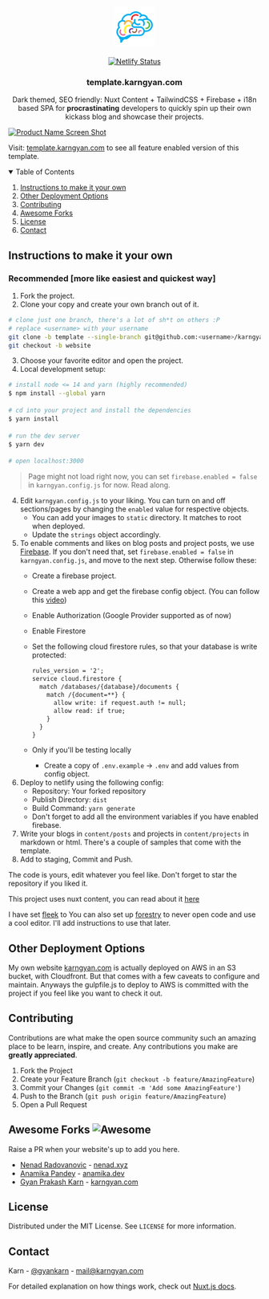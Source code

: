 <!-- PROJECT LOGO -->
<br />
<p align="center">
  <a href="https://template.karngyan.com">
    <img src="static/favicon.ico" alt="Logo" width="80" height="80">
  </a>
  <br/><br/>
  <a href="https://template.karngyan.com">
    <img src="https://api.netlify.com/api/v1/badges/88476203-8c04-4a61-9be3-cdc713690283/deploy-status" alt="Netlify Status">
  </a>

  <h3 align="center">template.karngyan.com</h3>

  <p align="center">
    Dark themed, SEO friendly: Nuxt Content + TailwindCSS + Firebase + i18n based SPA for <strong>procrastinating</strong> developers to quickly spin up their own kickass blog and showcase their projects.
  </p>
</p>


[![Product Name Screen Shot][product-screenshot]](https://template.karngyan.com)

Visit: [template.karngyan.com](https://template.karngyan.com) to see all feature enabled version of this template.

<!-- TABLE OF CONTENTS -->
<details open="open">
  <summary>Table of Contents</summary>
  <ol>
    <li><a href="#instructions-to-make-it-your-own">Instructions to make it your own</a></li>
    <li><a href="#other-deployment-options">Other Deployment Options</a></li>
    <li><a href="#contributing">Contributing</a></li>
    <li><a href="#awesome-forks">Awesome Forks</a></li>
    <li><a href="#license">License</a></li>
    <li><a href="#contact">Contact</a></li>
  </ol>
</details>

<!-- USAGE EXAMPLES -->
## Instructions to make it your own

### Recommended [more like easiest and quickest way]

1. Fork the project.
2. Clone your copy and create your own branch out of it.
```bash
# clone just one branch, there's a lot of sh*t on others :P 
# replace <username> with your username
git clone -b template --single-branch git@github.com:<username>/karngyan.com.git
git checkout -b website
```
3. Choose your favorite editor and open the project.
4. Local development setup:
```bash
# install node <= 14 and yarn (highly recommended)
$ npm install --global yarn

# cd into your project and install the dependencies
$ yarn install

# run the dev server
$ yarn dev

# open localhost:3000
```
> Page might not load right now, you can set `firebase.enabled = false` in `karngyan.config.js` for now. Read along.

4. Edit `karngyan.config.js` to your liking. You can turn on and off sections/pages by changing the `enabled` value for respective objects.
    - You can add your images to `static` directory. It matches to root when deployed.
    - Update the `strings` object accordingly.
5. To enable comments and likes on blog posts and project posts, we use [Firebase](https://firebase.google.com/).
If you don't need that, set `firebase.enabled = false` in `karngyan.config.js`, and move to the next step. Otherwise follow these:
    - Create a firebase project.
    - Create a web app and get the firebase config object. (You can follow this [video](https://www.youtube.com/watch?v=k1D0_wFlXgo))
    - Enable Authorization (Google Provider supported as of now)
    - Enable Firestore
    - Set the following cloud firestore rules, so that your database is write protected:
      ```cel
      rules_version = '2';
      service cloud.firestore {
        match /databases/{database}/documents {
          match /{document=**} {
            allow write: if request.auth != null;
            allow read: if true;
          }
        }
      }
      ```

    - Only if you'll be testing locally
      - Create a copy of `.env.example` -> `.env` and add values from config object.
6. Deploy to netlify using the following config:
    - Repository: Your forked repository
    - Publish Directory: `dist`
    - Build Command: `yarn generate`
    - Don't forget to add all the environment variables if you have enabled firebase.
7. Write your blogs in `content/posts` and projects in `content/projects` in markdown or html. There's a couple of samples that come with the template.
8. Add to staging, Commit and Push.
    
The code is yours, edit whatever you feel like. Don't forget to star the repository if you liked it.

This project uses nuxt content, you can read about it [here](https://content.nuxtjs.org/)

I have set [fleek](https://fleek.co/) to 
You can also set up [forestry](https://forestry.io) to never open code and use a cool editor. I'll add instructions to use that later.

## Other Deployment Options

My own website [karngyan.com](https://karngyan.com) is actually deployed on AWS in an S3 bucket, with Cloudfront. But that comes with a few caveats to configure and maintain.
Anyways the gulpfile.js to deploy to AWS is committed with the project if you feel like you want to check it out.

<!-- CONTRIBUTING -->
## Contributing

Contributions are what make the open source community such an amazing place to be learn, inspire, and create. Any contributions you make are **greatly appreciated**.

1. Fork the Project
2. Create your Feature Branch (`git checkout -b feature/AmazingFeature`)
3. Commit your Changes (`git commit -m 'Add some AmazingFeature'`)
4. Push to the Branch (`git push origin feature/AmazingFeature`)
5. Open a Pull Request


## Awesome Forks ![Awesome][awesome-badge]

Raise a PR when your website's up to add you here.

* [Nenad Radovanovic](https://github.com/nesaplay) - [nenad.xyz](https://nenad.xyz)
* [Anamika Pandey](https://github.com/anamikapandey745) - [anamika.dev](https://anamika.dev)
* [Gyan Prakash Karn](https://github.com/gyankarn) - [karngyan.com](https://karngyan.com)

<!-- LICENSE -->
## License

Distributed under the MIT License. See `LICENSE` for more information.


<!-- CONTACT -->
## Contact

Karn - [@gyankarn](https://twitter.com/gyankarn) - mail@karngyan.com


<!-- MARKDOWN LINKS & IMAGES -->
<!-- https://www.markdownguide.org/basic-syntax/#reference-style-links -->
[license-shield]: https://img.shields.io/github/license/othneildrew/Best-README-Template.svg?style=for-the-badge
[license-url]: https://github.com/karngyan/karngyan.com/blob/template/LICENSE
[linkedin-shield]: https://img.shields.io/badge/-LinkedIn-black.svg?style=for-the-badge&logo=linkedin&colorB=555
[linkedin-url]: https://linkedin.com/in/karngyan
[product-screenshot]: assets/template.karngyan.com.png
[awesome-badge]: https://cdn.rawgit.com/sindresorhus/awesome/d7305f38d29fed78fa85652e3a63e154dd8e8829/media/badge.svg

For detailed explanation on how things work, check out [Nuxt.js docs](https://nuxtjs.org).
